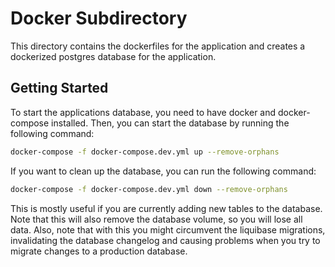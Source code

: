 # Docker Subdirectory

This directory contains the dockerfiles for the application and creates a dockerized postgres database for the application.

## Getting Started

To start the applications database, you need to have docker and docker-compose installed. Then, you can start the database by running the following command:

```bash
docker-compose -f docker-compose.dev.yml up --remove-orphans
```

If you want to clean up the database, you can run the following command:

```bash
docker-compose -f docker-compose.dev.yml down --remove-orphans
```

This is mostly useful if you are currently adding new tables to the database. Note that this will also remove the database volume, so you will lose all data. Also, note that with this you might circumvent the liquibase migrations, invalidating the database changelog and causing problems when you try to migrate changes to a production database.
